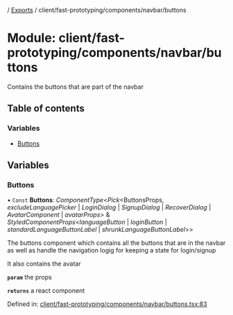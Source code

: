[](../README.md) / [Exports](../modules.md) / client/fast-prototyping/components/navbar/buttons

# Module: client/fast-prototyping/components/navbar/buttons

Contains the buttons that are part of the navbar

## Table of contents

### Variables

- [Buttons](client_fast_prototyping_components_navbar_buttons.md#buttons)

## Variables

### Buttons

• `Const` **Buttons**: *ComponentType*<*Pick*<ButtonsProps, *excludeLanguagePicker* \| *LoginDialog* \| *SignupDialog* \| *RecoverDialog* \| *AvatarComponent* \| *avatarProps*\> & *StyledComponentProps*<*languageButton* \| *loginButton* \| *standardLanguageButtonLabel* \| *shrunkLanguageButtonLabel*\>\>

The buttons component which contains all the buttons that are in the navbar as well
as handle the navigation logig for keeping a state for login/signup

It also contains the avatar

**`param`** the props

**`returns`** a react component

Defined in: [client/fast-prototyping/components/navbar/buttons.tsx:83](https://github.com/onzag/itemize/blob/0569bdf2/client/fast-prototyping/components/navbar/buttons.tsx#L83)
